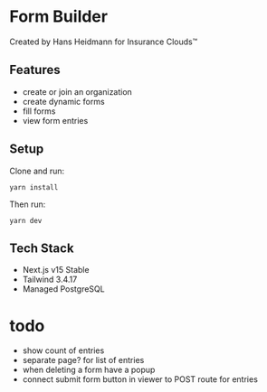 # Form Builder
Created by Hans Heidmann for Insurance Clouds™


## Features
- create or join an organization
- create dynamic forms
- fill forms
- view form entries


## Setup
Clone and run:
```
yarn install
```

Then run:
```
yarn dev
```


## Tech Stack
- Next.js v15 Stable
- Tailwind 3.4.17
- Managed PostgreSQL


# todo
- show count of entries 
- separate page? for list of entries
- when deleting a form have a popup 
- connect submit form button in viewer to POST route for entries
